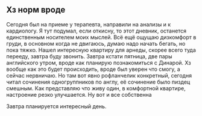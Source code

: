 ## Хз норм вроде

Сегодня был на приеме у терапевта, направили на анализы и к кардиологу. Я тут подумал, если откисну, то этот дневник, останется единственным носителем моих мыслей. Всё ещё ощущаю дизкомфорт в груди, в основном когда не двигаюсь, думаю надо начать бегать, но пока тяжко. Нашел интересную квартиру для арнеды, скорее всего туда перееду, завтра буду звонить. Завтра кстати пятница, две пары английского утром, вроде как планирую познакомиться с Динарой. Хз вообще как это будет происходить, вроде был уверен что смогу, а сейчас нервничаю. Но там вот явно рофланчелик конкретный, сегодня читал сочинения одногруппников по англу, её сочинение было пиздец смешным. Как представляю что живу один, в комфортной квартире, настроение резко улучшается. Ну вот и все собственна

Завтра планируется интересный день. 
